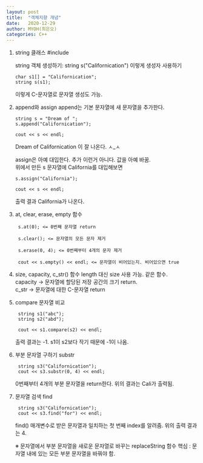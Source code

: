 ```yaml
---
layout: post
title:  "객체지향 개념"
date:   2020-12-29
author: MYOH(최은오)
categories: C++
---
```


1. string 클래스
   #include <string>  
   
   string 객체 생성하기: 
   string s("Californication") 이렇게 생성자 사용하기  
   ```
   char s1[] = "Californication";
   string s(s1);
   ```
   이렇게 C-문자열로 문자열 생성도 가능.  

2. append와 assign
    append는 기본 문자열에 새 문자열을 추가한다.
    ```
    string s = "Dream of ";
    s.append("Californication");

    cout << s << endl;
    ```
    Dream of Californication 이 잘 나온다. ㅅ_ㅅ  

    assign은 아예 대입한다. 추가 이런거 아니다. 값을 아예 바꿈.  
    위에서 만든 s 문자열에 California를 대입해보면  
    ```
    s.assign("California");
    
    cout << s << endl;
    ```
    출력 결과 California가 나온다.  

3. at, clear, erase, empty 함수  
   ```
	s.at(0); <= 0번째 문자열 return

	s.clear(); <= 문자열의 모든 문자 제거

	s.erase(0, 4); <= 0번째부터 4개의 문자 제거

	cout << s.empty() << endl; <= 문자열이 비어있는지. 비어있으면 true
   ```

4. size, capacity, c_str() 함수
   length 대신 size 사용 가능. 같은 함수.  
   capacity -> 문자열에 할당된 저장 공간의 크기 return.  
   c_str -> 문자열에 대한 C-문자열 return  

5. compare 문자열 비교
   ```
	string s1("abc");
	string s2("abd");

	cout << s1.compare(s2) << endl;
   ```
   출력 결과는 -1. s1이 s2보다 작기 때문에 -1이 나옴.  

6. 부분 문자열 구하기 substr
   ```
	string s3("Californication");
	cout << s3.substr(0, 4) << endl;
   ```
   0번째부터 4개의 부분 문자열을 return한다. 위의 결과는 Cali가 출력됨.  

7. 문자열 검색 find
   ```
	string s3("Californication");
	cout << s3.find("for") << endl;
   ```
   find() 매개변수로 받은 문자열과 일치하는 첫 번째 index를 알려줌. 위의 출력 결과는 4.  

   ※ 문자열에서 부분 문자열을 새로운 문자열로 바꾸는 replaceString 함수 
   핵심 : 문자열 내에 있는 모든 부분 문자열을 바꿔야 함.  
     

   